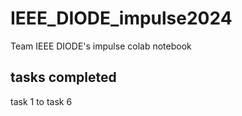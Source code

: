 # IEEE_DIODE_impulse2024
Team IEEE DIODE's impulse colab notebook

## tasks completed
task 1 to task 6
